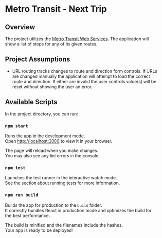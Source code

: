 # Metro Transit - Next Trip

## Overview

The project utilizes the [Metro Transit Web Services](https://svc.metrotransit.org/nextrip). The application will show a list of stops for any of its given routes.

## Project Assumptions

- URL routing tracks changes to route and direction form controls. If URLs are changed manually the application will attempt to load the correct route and direction. If either are invalid the user controls value(s) will be reset without showing the user an error.

## Available Scripts

In the project directory, you can run:

### `npm start`

Runs the app in the development mode.\
Open [http://localhost:3000](http://localhost:3000) to view it in your browser.

The page will reload when you make changes.\
You may also see any lint errors in the console.

### `npm test`

Launches the test runner in the interactive watch mode.\
See the section about [running tests](https://facebook.github.io/create-react-app/docs/running-tests) for more information.

### `npm run build`

Builds the app for production to the `build` folder.\
It correctly bundles React in production mode and optimizes the build for the best performance.

The build is minified and the filenames include the hashes.\
Your app is ready to be deployed!
